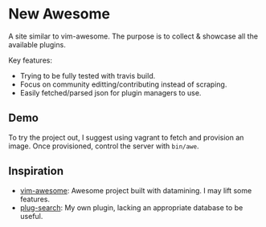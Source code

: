 # New Awesome

A site similar to vim-awesome. The purpose is to collect &
showcase all the available plugins.

Key features:
- Trying to be fully tested with travis build.
- Focus on community editting/contributing instead of scraping.
- Easily fetched/parsed json for plugin managers to use.

## Demo

To try the project out, I suggest using vagrant to fetch and provision an
image. Once provisioned, control the server with `bin/awe`.

## Inspiration

- [vim-awesome]: Awesome project built with datamining. I may lift some features.
- [plug-search]: My own plugin, lacking an appropriate database to be useful.

<!-- Links -->
[vim-awesome]: https://github.com/divad12/vim-awesome
[plug-search]: https://github.com/starcraftman/plug-search


